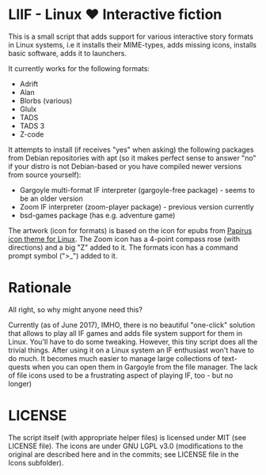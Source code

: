 # LlIF - Linux :heart: Interactive fiction
This is a small script that adds support for various interactive story formats in Linux systems, i.e it installs their MIME-types, adds missing icons, installs basic software, adds it to launchers.

It currently works for the following formats:
* Adrift
* Alan
* Blorbs (various)
* Glulx
* TADS
* TADS 3
* Z-code

It attempts to install (if receives "yes" when asking) the following packages from Debian repositories with apt (so it makes perfect sense to answer "no" if your distro is not Debian-based or you have compiled newer versions from source yourself):
* Gargoyle multi-format IF interpreter (gargoyle-free package) - seems to be an older version
* Zoom IF interpreter (zoom-player package) - previous version currently
* bsd-games package (has e.g. adventure game)

The artwork (icon for formats) is based on the icon for epubs from [Papirus icon theme for Linux](https://github.com/PapirusDevelopmentTeam/papirus-icon-theme). The Zoom icon has a 4-point compass rose (with directions) and a big &quot;Z&quot; added to it. The formats icon has a command prompt symbol (&quot;>_&quot;) added to it.

# Rationale
All right, so why might anyone need this?

Currently (as of June 2017), IMHO, there is no beautiful &quot;one-click&quot; solution that allows to play all IF games and adds file system support for them in Linux. You'll have to do some tweaking. However, this tiny script does all the trivial things. After using it on a Linux system an IF enthusiast won't have to do much. It becomes much easier to manage large collections of text-quests when you can open them in Gargoyle from the file manager.  The lack of file icons used to be a frustrating aspect of playing IF, too - but no longer)

# LICENSE
The script itself (with appropriate helper files) is licensed under MIT (see LICENSE file). The icons are under GNU LGPL v3.0 (modifications to the original are described here and in the commits; see LICENSE file in the Icons subfolder).
